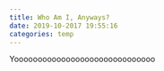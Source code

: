 ```yaml
---
title: Who Am I, Anyways?
date: 2019-10-2017 19:55:16
categories: temp
---
```



Yoooooooooooooooooooooooooooooo
